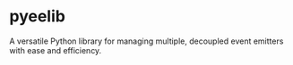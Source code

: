 # pyeelib
A versatile Python library for managing multiple, decoupled event emitters with ease and efficiency.
